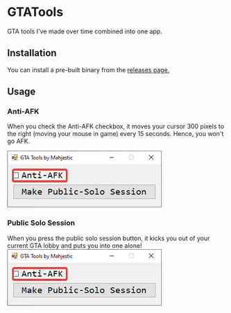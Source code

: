 # GTATools
GTA tools I've made over time combined into one app.

## Installation
You can install a pre-built binary from the [releases page.](https://github.com/IsmaeelAkram/GTATools/releases)

## Usage
### Anti-AFK
When you check the Anti-AFK checkbox, it moves your cursor 300 pixels to the right (moving your mouse in game) every 15 seconds. Hence, you won't go AFK.

![Screenshot of Anti-AFK Checkbox](https://raw.githubusercontent.com/IsmaeelAkram/GTATools/main/screenshots/antiAfk.png)

### Public Solo Session
When you press the public solo session button, it kicks you out of your current GTA lobby and puts you into one alone!
![Screenshot of Public Solo Session Button](https://raw.githubusercontent.com/IsmaeelAkram/GTATools/main/screenshots/antiAfk.png)